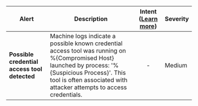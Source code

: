 |Alert|Description|Intent ([Learn more](#intentions))|Severity|
|----|----|:----:|--|
|**Possible credential access tool detected**|Machine logs indicate a possible known credential access tool was running on %{Compromised Host} launched by process: '%{Suspicious Process}'. This tool is often associated with attacker attempts to access credentials.|-|Medium|


